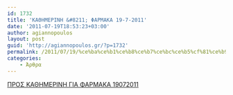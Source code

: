 ```yaml
---
id: 1732
title: 'ΚΑΘΗΜΕΡΙΝΗ &#8211; ΦΑΡΜΑΚΑ 19-7-2011'
date: '2011-07-19T18:53:23+03:00'
author: agiannopoulos
layout: post
guid: 'http://agiannopoulos.gr/?p=1732'
permalink: /2011/07/19/%ce%ba%ce%b1%ce%b8%ce%b7%ce%bc%ce%b5%cf%81%ce%b9%ce%bd%ce%b7-%cf%86%ce%b1%cf%81%ce%bc%ce%b1%ce%ba%ce%b1-19-7-2011/
categories:
    - Άρθρα
---
```


[ΠΡΟΣ ΚΑΘΗΜΕΡΙΝΗ ΓΙΑ ΦΑΡΜΑΚΑ 19072011](/wp-content/uploads/2012/04/cf80cf81cebfcf83-cebaceb1ceb8ceb7cebcceb5cf81ceb9cebdceb7-ceb3ceb9ceb1-cf86ceb1cf81cebcceb1cebaceb1-19072011.doc)